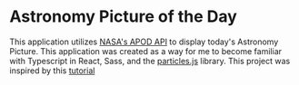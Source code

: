 # Astronomy Picture of the Day

This application utilizes [NASA's APOD API](https://github.com/nasa/apod-api) to display today's Astronomy Picture. This application was created as a way for me to become familiar with Typescript in React, Sass, and the [particles.js](https://particles.js.org/) library. This project was inspired by this [tutorial](https://scotch.io/tutorials/make-a-stellar-react-nasa-app-in-10-minutes)
